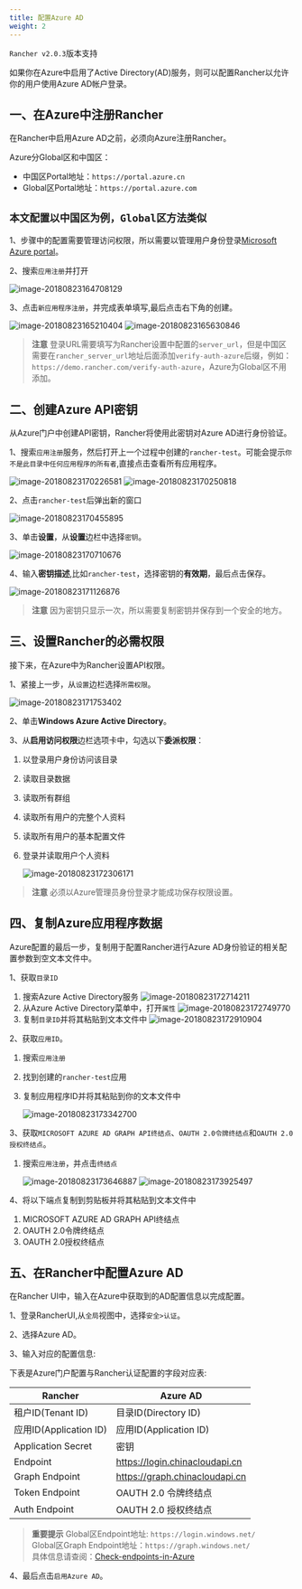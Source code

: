 ```yaml
---
title: 配置Azure AD
weight: 2
---
```


`Rancher v2.0.3`版本支持

如果你在Azure中启用了Active Directory(AD)服务，则可以配置Rancher以允许你的用户使用Azure AD帐户登录。

## 一、在Azure中注册Rancher

在Rancher中启用Azure AD之前，必须向Azure注册Rancher。

Azure分Global区和中国区：

- 中国区Portal地址：`https://portal.azure.cn`
- Global区Portal地址：`https://portal.azure.com`

## `本文配置以中国区为例，Global区方法类似`

1、步骤中的配置需要管理访问权限，所以需要以管理用户身份登录[Microsoft Azure portal](https://portal.azure.cn/)。

2、搜索`应用注册`并打开

![image-20180823164708129](_index.assets/image-20180823164708129.png)

3、点击`新应用程序注册`，并完成表单填写,最后点击右下角的创建。

![image-20180823165210404](_index.assets/image-20180823165210404.png)
![image-20180823165630846](_index.assets/image-20180823165630846.png)

> **注意** 登录URL需要填写为Rancher设置中配置的`server_url`，但是中国区需要在`rancher_server_url`地址后面添加`verify-auth-azure`后缀，例如：`https://demo.rancher.com/verify-auth-azure`，Azure为Global区不用添加。

## 二、创建Azure API密钥

从Azure门户中创建API密钥，Rancher将使用此密钥对Azure AD进行身份验证。

1、搜索`应用注册`服务，然后打开上一个过程中创建的`rancher-test`。可能会提示`你不是此目录中任何应用程序的所有者`,直接点击查看所有应用程序。

![image-20180823170226581](_index.assets/image-20180823170226581.png)
![image-20180823170250818](_index.assets/image-20180823170250818.png)

2、点击`rancher-test`后弹出新的窗口

![image-20180823170455895](_index.assets/image-20180823170455895.png)

3、单击**设置**，从**设置**边栏中选择`密钥`。

![image-20180823170710676](_index.assets/image-20180823170710676.png)

4、输入**密钥描述**,比如`rancher-test`，选择密钥的**有效期**，最后点击保存。

![image-20180823171126876](_index.assets/image-20180823171126876.png)

> **注意** 因为密钥只显示一次，所以需要复制密钥并保存到一个安全的地方。

## 三、设置Rancher的必需权限

接下来，在Azure中为Rancher设置API权限。

1、紧接上一步，从`设置`边栏选择`所需权限`。

![image-20180823171753402](_index.assets/image-20180823171753402.png)

2、单击**Windows Azure Active Directory**。

3、从**启用访问权限**边栏选项卡中，勾选以下**委派权限**：

1. 以登录用户身份访问该目录
2. 读取目录数据
3. 读取所有群组
4. 读取所有用户的完整个人资料
5. 读取所有用户的基本配置文件
6. 登录并读取用户个人资料

    ![image-20180823172306171](_index.assets/image-20180823172306171.png)

> **注意** 必须以Azure管理员身份登录才能成功保存权限设置。

## 四、复制Azure应用程序数据

Azure配置的最后一步，复制用于配置Rancher进行Azure AD身份验证的相关配置参数到空文本文件中。

1、获取`目录ID`

1. 搜索Azure Active Directory服务
    ![image-20180823172714211](_index.assets/image-20180823172714211.png)
2. 从Azure Active Directory菜单中，打开`属性`
    ![image-20180823172749770](_index.assets/image-20180823172749770.png)
3. 复制`目录ID`并将其粘贴到文本文件中
    ![image-20180823172910904](_index.assets/image-20180823172910904.png)

2、获取`应用ID`。

1. 搜索`应用注册`
2. 找到创建的`rancher-test`应用
3. 复制应用程序ID并将其粘贴到你的文本文件中

    ![image-20180823173342700](_index.assets/image-20180823173342700.png)

3、获取`MICROSOFT AZURE AD GRAPH API终结点`、`OAUTH 2.0令牌终结点`和`OAUTH 2.0授权终结点`。

1. 搜索`应用注册`，并点击`终结点`

    ![image-20180823173646887](_index.assets/image-20180823173646887.png)
    ![image-20180823173925497](_index.assets/image-20180823173925497.png)

4、将以下端点复制到剪贴板并将其粘贴到文本文件中

1. MICROSOFT AZURE AD GRAPH API终结点
2. OAUTH 2.0令牌终结点
3. OAUTH 2.0授权终结点

## 五、在Rancher中配置Azure AD

在Rancher UI中，输入在Azure中获取到的AD配置信息以完成配置。

1、登录RancherUI,从`全局`视图中，选择`安全>认证`。

2、选择Azure AD。

3、输入对应的配置信息:

下表是Azure门户配置与Rancher认证配置的字段对应表:

| Rancher                | Azure AD                             |
| ---------------------- | ------------------------------------ |
| 租户ID(Tenant ID)      | 目录ID(Directory ID)                  |
| 应用ID(Application ID) | 应用ID(Application ID)                    |
| Application Secret         | 密钥                                  |
| Endpoint                   | <https://login.chinacloudapi.cn>     |
| Graph Endpoint             | <https://graph.chinacloudapi.cn>     |
| Token Endpoint             | OAUTH 2.0 令牌终结点                   |
| Auth Endpoint              | OAUTH 2.0 授权终结点                   |

>**重要提示**
> Global区Endpoint地址: `https://login.windows.net/`\
> Global区Graph Endpoint地址：`https://graph.windows.net/`\
> 具体信息请查阅：[Check-endpoints-in-Azure](https://docs.microsoft.com/en-us/azure/china/china-get-started-developer-guide#Check-endpoints-in-Azure)

4、最后点击`启用Azure AD`。
